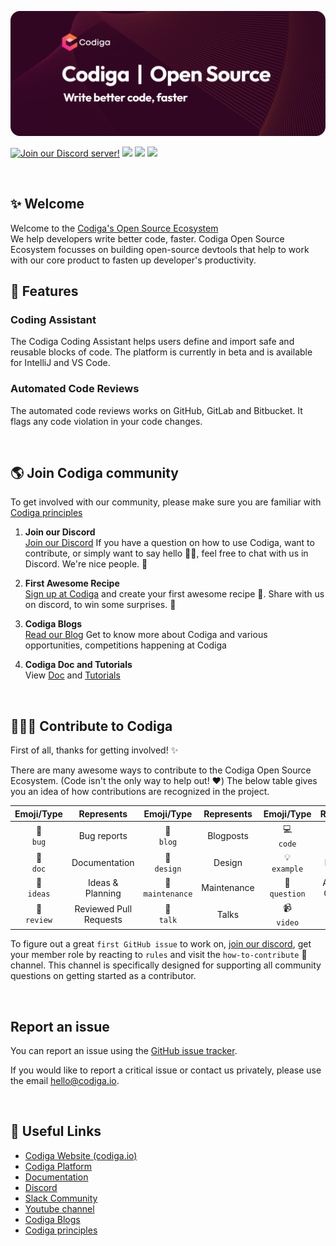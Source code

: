 [![Codiga - Write better code, faster.](https://github.com/codiga/.github/blob/newDesign/assets/banner_hero.png)](https://www.codiga.io)

[![Join our Discord server!](https://img.shields.io/badge/Discord-@discord.codiga.io-7289DA?logo=discord&logoColor=white)](http://discord.codiga.io)
<a href="https://twitter.com/getcodiga"><img src="https://img.shields.io/badge/Twitter-getcodiga-blue?logo=twitter&logoColor=blue&color=blue"/></a>
<a href="https://www.linkedin.com/company/codigahq/"><img src="https://img.shields.io/badge/LinkedIn-Codiga-blue?logo=linkedin&logoColor=blue&color=darkcyan" /></a>
<a href="https://join.slack.com/t/codigahq/shared_invite/zt-9hvmfwie-9BUVFwZDwvpIGlkHv2mzYQ" alt="Slack">
<img src="https://img.shields.io/badge/Slack-@codigahq.slack.com-purple?logo=slack" /></a>

<br/>

## ✨ Welcome
Welcome to the [Codiga's Open Source Ecosystem](https://www.codiga.io/)<br/>
We help developers write better code, faster. Codiga Open Source Ecosystem focusses on building open-source devtools that help to work with our core product to fasten up developer's productivity.

## 📑 Features

### Coding Assistant

The Codiga Coding Assistant helps users define and import safe and reusable blocks of code. The platform is currently in beta and is available for IntelliJ and VS Code.


### Automated Code Reviews

The automated code reviews works on GitHub, GitLab and Bitbucket. It flags any code violation in your code changes.

<br/>

## 🌎 Join Codiga community
To get involved with our community, please make sure you are familiar with [Codiga principles](https://www.codiga.io/blog/codiga-principles-values/)

1. **Join our Discord** <br/>
[Join our Discord](https://discord.codiga.io)
If you have a question on how to use Codiga, want to contribute, or simply want to say hello 👋🏾, feel free to chat with us in Discord.
We're nice people. 🙂

2. **First Awesome Recipe** <br/>
[Sign up at Codiga](https://app.codiga.io/login) and create your first awesome recipe 🎉. Share with us on discord, to win some surprises. 🎁 

3. **Codiga Blogs** <br/>
[Read our Blog](https://www.codiga.io/blog/) Get to know more about Codiga and various opportunities, competitions happening at Codiga 


4. **Codiga Doc and Tutorials**<br/>
View [Doc](https://doc.codiga.io/) and [Tutorials](https://www.youtube.com/channel/UCbJIY9DBVajfTcRmhWgErqg/featured) 

<br/>

## 👩🏽‍💻 Contribute to Codiga
First of all, thanks for getting involved! ✨

There are many awesome ways to contribute to the Codiga Open Source Ecosystem. (Code isn't the only way to help out! ❤️) The below table gives you an idea of how contributions are recognized in the project.


Emoji/Type | Represents | Emoji/Type | Represents | Emoji/Type | Represents |
:---: | :---: | :---: | :---: | :---: | :---:
🐛 <br /> `bug` | Bug reports | 📝 <br /> `blog` | Blogposts | 💻 <br /> `code` | Code |
📖 <br /> `doc` | Documentation | 🎨 <br /> `design` | Design | 💡 <br /> `example` | Examples |
🤔 <br /> `ideas` | Ideas & Planning | 🚧 <br /> `maintenance` | Maintenance | 💬 <br /> `question` | Answering Questions | 
👀 <br /> `review` | Reviewed Pull Requests | 📢 <br /> `talk` | Talks | 📹 <br /> `video` | Videos |

To figure out a great `first GitHub issue` to work on, [join our discord](https://discord.codiga.io), get your member role by reacting to `rules` and visit the `how-to-contribute` 🙂 channel. This channel is specifically designed for supporting all community questions on getting started as a contributor.

<br/>

## Report an issue

You can report an issue using the [GitHub issue tracker](https://github.com/codiga/codiga/issues).

If you would like to report a critical issue or contact us privately, please use the email hello@codiga.io.

<br/>

## 🔗 Useful Links

 - [Codiga Website (codiga.io)](https://www.codiga.io)
 - [Codiga Platform](https://app.codiga.io)
 - [Documentation](https://doc.codiga.io)
 - [Discord](https://discord.codiga.io)
 - [Slack Community](https://join.slack.com/t/codeinspector/shared_invite/enQtNzQ0MTk0OTIxNTU4LWY0MTUxNTE3MDY0M2MyZmE0ODFhNTkwN2JmNjliMzYxMDc1MDA2MmVjMzE3ZWU0ZTY5NzBjMjExZWNhMTIzN2Q)
 - [Youtube channel](https://www.youtube.com/channel/UCbJIY9DBVajfTcRmhWgErqg)
 - [Codiga Blogs](https://codiga.io/blog)
 - [Codiga principles](https://www.codiga.io/blog/codiga-principles-values/)

<br/><br/>

